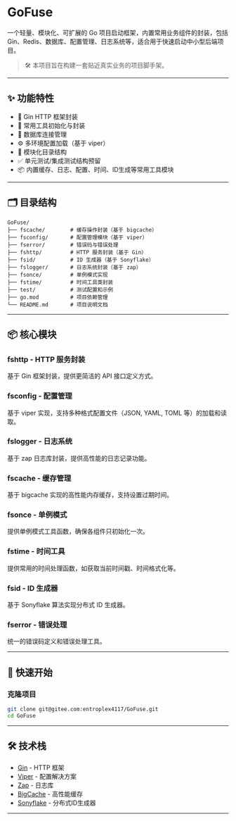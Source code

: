 # GoFuse

一个轻量、模块化、可扩展的 Go 项目启动框架，内置常用业务组件的封装，包括 Gin、Redis、数据库、配置管理、日志系统等，适合用于快速启动中小型后端项目。

> 🛠️ 本项目旨在构建一套贴近真实业务的项目脚手架。

---

## ✨ 功能特性

- 🔧 Gin HTTP 框架封装
- 🧱 常用工具初始化与封装
- 💾 数据库连接管理
- ⚙️ 多环境配置加载（基于 viper）
- 📜 模块化目录结构
- ✅ 单元测试/集成测试结构预留
- 📦 内置缓存、日志、配置、时间、ID生成等常用工具模块

---

## 🗂️ 目录结构

```
GoFuse/
├── fscache/        # 缓存操作封装（基于 bigcache）
├── fsconfig/       # 配置管理模块（基于 viper）
├── fserror/        # 错误码与错误处理
├── fshttp/         # HTTP 服务封装（基于 Gin）
├── fsid/           # ID 生成器（基于 Sonyflake）
├── fslogger/       # 日志系统封装（基于 zap）
├── fsonce/         # 单例模式实现
├── fstime/         # 时间工具类封装
├── test/           # 测试配置和示例
├── go.mod          # 项目依赖管理
└── README.md       # 项目说明文档
```

---

## 📦 核心模块

### fshttp - HTTP 服务封装
基于 Gin 框架封装，提供更简洁的 API 接口定义方式。

### fsconfig - 配置管理
基于 viper 实现，支持多种格式配置文件（JSON, YAML, TOML 等）的加载和读取。

### fslogger - 日志系统
基于 zap 日志库封装，提供高性能的日志记录功能。

### fscache - 缓存管理
基于 bigcache 实现的高性能内存缓存，支持设置过期时间。

### fsonce - 单例模式
提供单例模式工具函数，确保各组件只初始化一次。

### fstime - 时间工具
提供常用的时间处理函数，如获取当前时间戳、时间格式化等。

### fsid - ID 生成器
基于 Sonyflake 算法实现分布式 ID 生成器。

### fserror - 错误处理
统一的错误码定义和错误处理工具。

---

## 🚀 快速开始

### 克隆项目

```bash
git clone git@gitee.com:entroplex4117/GoFuse.git
cd GoFuse
```

---

## 🛠️ 技术栈

- [Gin](https://github.com/gin-gonic/gin) - HTTP 框架
- [Viper](https://github.com/spf13/viper) - 配置解决方案
- [Zap](https://github.com/uber-go/zap) - 日志库
- [BigCache](https://github.com/allegro/bigcache) - 高性能缓存
- [Sonyflake](https://github.com/sony/sonyflake) - 分布式ID生成器

---
